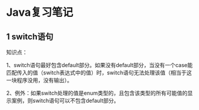 # Java复习笔记



## 1 switch语句

知识点：

1、switch语句最好包含default部分。如果没有default部分，当没有一个case能匹配传入的值（switch表达式中的值）时，switch语句无法处理该值（相当于这一块程序没用，没有输出）。

2、例外：如果switch处理的值是enum类型的，且包含该类型的所有可能值的显示案例，则switch语句可以不包含default部分。





